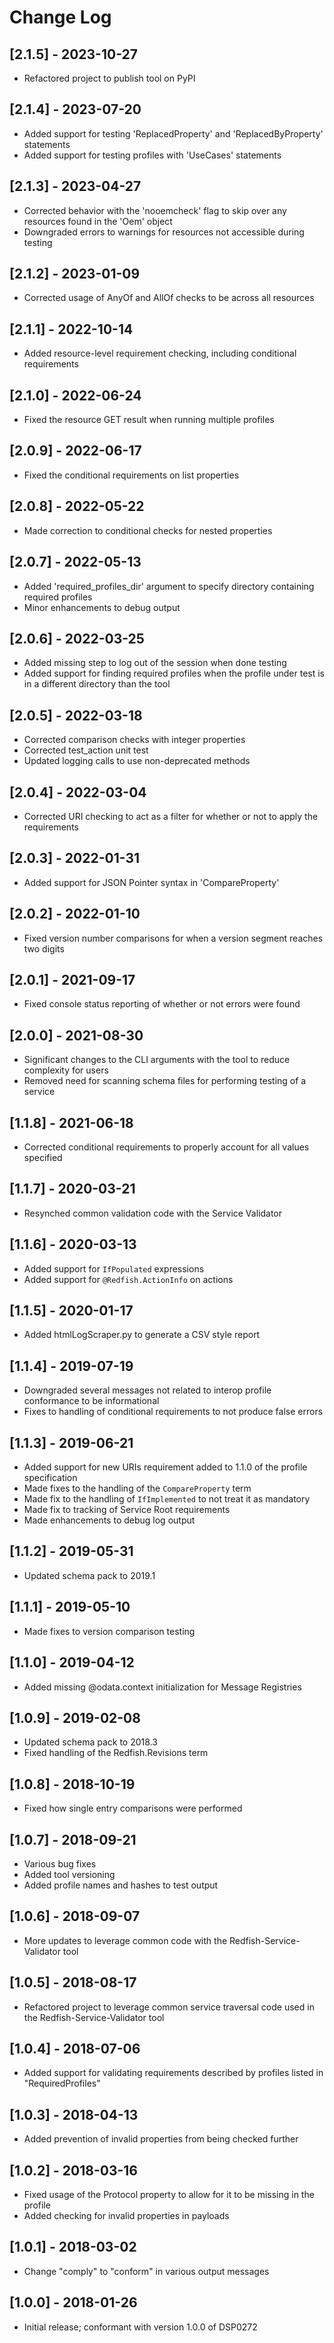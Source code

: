 # Change Log

## [2.1.5] - 2023-10-27
- Refactored project to publish tool on PyPI

## [2.1.4] - 2023-07-20
- Added support for testing 'ReplacedProperty' and 'ReplacedByProperty' statements
- Added support for testing profiles with 'UseCases' statements

## [2.1.3] - 2023-04-27
- Corrected behavior with the 'nooemcheck' flag to skip over any resources found in the 'Oem' object
- Downgraded errors to warnings for resources not accessible during testing

## [2.1.2] - 2023-01-09
- Corrected usage of AnyOf and AllOf checks to be across all resources

## [2.1.1] - 2022-10-14
- Added resource-level requirement checking, including conditional requirements

## [2.1.0] - 2022-06-24
- Fixed the resource GET result when running multiple profiles

## [2.0.9] - 2022-06-17
- Fixed the conditional requirements on list properties

## [2.0.8] - 2022-05-22
- Made correction to conditional checks for nested properties

## [2.0.7] - 2022-05-13
- Added 'required_profiles_dir' argument to specify directory containing required profiles
- Minor enhancements to debug output

## [2.0.6] - 2022-03-25
- Added missing step to log out of the session when done testing
- Added support for finding required profiles when the profile under test is in a different directory than the tool

## [2.0.5] - 2022-03-18
- Corrected comparison checks with integer properties
- Corrected test_action unit test
- Updated logging calls to use non-deprecated methods

## [2.0.4] - 2022-03-04
- Corrected URI checking to act as a filter for whether or not to apply the requirements

## [2.0.3] - 2022-01-31
- Added support for JSON Pointer syntax in 'CompareProperty'

## [2.0.2] - 2022-01-10
- Fixed version number comparisons for when a version segment reaches two digits

## [2.0.1] - 2021-09-17
- Fixed console status reporting of whether or not errors were found

## [2.0.0] - 2021-08-30
- Significant changes to the CLI arguments with the tool to reduce complexity for users
- Removed need for scanning schema files for performing testing of a service

## [1.1.8] - 2021-06-18
- Corrected conditional requirements to properly account for all values specified

## [1.1.7] - 2020-03-21
- Resynched common validation code with the Service Validator

## [1.1.6] - 2020-03-13
- Added support for `IfPopulated` expressions
- Added support for `@Redfish.ActionInfo` on actions

## [1.1.5] - 2020-01-17
- Added htmlLogScraper.py to generate a CSV style report

## [1.1.4] - 2019-07-19
- Downgraded several messages not related to interop profile conformance to be informational
- Fixes to handling of conditional requirements to not produce false errors

## [1.1.3] - 2019-06-21
- Added support for new URIs requirement added to 1.1.0 of the profile specification
- Made fixes to the handling of the `CompareProperty` term
- Made fix to the handling of `IfImplemented` to not treat it as mandatory
- Made fix to tracking of Service Root requirements
- Made enhancements to debug log output

## [1.1.2] - 2019-05-31
- Updated schema pack to 2019.1

## [1.1.1] - 2019-05-10
- Made fixes to version comparison testing

## [1.1.0] - 2019-04-12
- Added missing @odata.context initialization for Message Registries

## [1.0.9] - 2019-02-08
- Updated schema pack to 2018.3
- Fixed handling of the Redfish.Revisions term

## [1.0.8] - 2018-10-19
- Fixed how single entry comparisons were performed

## [1.0.7] - 2018-09-21
- Various bug fixes
- Added tool versioning
- Added profile names and hashes to test output

## [1.0.6] - 2018-09-07
- More updates to leverage common code with the Redfish-Service-Validator tool

## [1.0.5] - 2018-08-17
- Refactored project to leverage common service traversal code used in the Redfish-Service-Validator tool

## [1.0.4] - 2018-07-06
- Added support for validating requirements described by profiles listed in "RequiredProfiles"

## [1.0.3] - 2018-04-13
- Added prevention of invalid properties from being checked further

## [1.0.2] - 2018-03-16
- Fixed usage of the Protocol property to allow for it to be missing in the profile
- Added checking for invalid properties in payloads

## [1.0.1] - 2018-03-02
- Change "comply" to "conform" in various output messages

## [1.0.0] - 2018-01-26
- Initial release; conformant with version 1.0.0 of DSP0272
